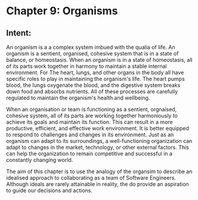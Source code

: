 # Chapter 9: Organisms

## Intent:
An organism is a a complex system imbued with the qualia of life.  An organism is a sentient, organised, cohesive system that is in a state of balance, or homeostasis.  When an organism is in a state of homeostasis, all of its parts work together in harmony to maintain a stable internal environment.  For The heart, lungs, and other organs in the body all have specific roles to play in maintaining the organism's life.  The heart pumps blood, the lungs oxygenate the blood, and the digestive system breaks down food and absorbs nutrients.  All of these processes are carefully regulated to maintain the organism's health and wellbeing.

When an organisation or team is functioning as a sentient, orgnaised, cohesive system, all of its parts are working together harmoniously to achieve its goals and maintain its function.  This can result in a more productive, efficient, and effective work environment.  It is better equipped to respond to challenges and changes in its environment.  Just as an organism can adapt to its surroundings, a well-functioning organization can adapt to changes in the market, technology, or other external factors.  This can help the organization to remain competitive and successful in a constantly changing world.

The aim of this chapter is to use the analogy of the organsim to describe an idealised approach to collaborating as a team of Software Engineers.  Although ideals are rarely attainable in reality, the do provide an aspiration to guide our decisions and actions.
